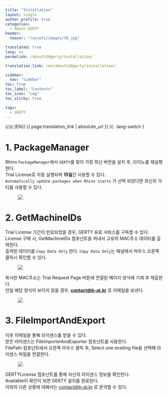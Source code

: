 ```yaml
---
title: "Installation"
layout: single
author_profile: true
categories:
  - About GERTY
header:
  teaser: "/assets/images/30.jpg"

translated: true
lang: ko
permalink: /about%20gerty/installation/

translation_link: /en/about%20gerty/installation/

sidebar:
  nav: "sidebar"
toc: true
toc_label: "Contents"
toc_icon: "cog"
toc_sticky: true

tags: 
  - GERTY
---
```


:us_outlying_islands: [EN]( {{ page.translation_link | absolute_url }} ){: .lang-switch }

# 1. PackageManager

Rhino `PackageManager`에서 `GERTY`를 찾아 가장 최신 버전을 설치 후, 라이노를 재실행한다.<br>
Trial License로 자동 실행되며 **15일**간 사용할 수 있다.<br>
`Automatically update packages when Rhino starts` 가 선택 되었다면 최신의 거티를 사용할 수 있다.

<figure>
	<a href="https://i.postimg.cc/hPqP5NGm/0-packagemanager-00.png"><img src="https://i.postimg.cc/hPqP5NGm/0-packagemanager-00.png"></a>
</figure>



# 2. GetMachineIDs

Trial License 기간이 만료되었을 경우, GERTY 유료 서비스를 구독할 수 있다.<br>
License 구매 시, GetMachineIDs 컴포넌트을 꺼내서 고유의 MAC주소 데이터를 출력한다.<br>
출력된 데이터를 `Copy Data Only` 한다. `Copy Data Only`는 패널에서 마우스 오른쪽 클릭시 확인할 수 있다.

<figure>
	<a href="https://i.postimg.cc/y6D9qVd0/Getmachine-IDs-00.png"><img src="https://i.postimg.cc/y6D9qVd0/Getmachine-IDs-00.png"></a>
</figure>

복사한 MAC주소는 Trial Request Page 버튼에 연결된 페이지 양식에 기재 후 제출한다.<br>
만일 해당 양식이 보이지 않을 경우, **contact@b-at.kr** 로 이메일을 보낸다.

<figure>
	<a href="https://i.postimg.cc/WbhgR9g7/1-MACAddress-01.png"><img src="https://i.postimg.cc/WbhgR9g7/1-MACAddress-01.png"></a>
</figure>



# 3. FileImportAndExport

이후 이메일을 통해 라이센스를 받을 수 있다.<br>
받은 라이센스는 FileImporterAndExporter 컴포넌트를 사용한다. <br>
FilePath 컴포넌트에서 오른쪽 마우스 클릭 후, Select one exsiting file을 선택해 라이센스 파일을 연결한다.

<figure>
	<a href="https://i.postimg.cc/1XxtLHQv/2-license-Import-1.png"><img src="https://i.postimg.cc/1XxtLHQv/2-license-Import-1.png"></a>
</figure>


GERTYLicense 컴포넌트를 통해 자신의 라이센스 정보를 확인한다.<br>
Available이 확인이 되면 GERTY 설치를 완료한다.<br>
이외의 다른 상황에 대해서는 contact@b-at.kr 로 문의할 수 있다.<br>



